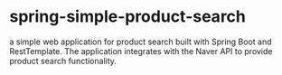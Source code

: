 # spring-simple-product-search
 a simple web application for product search built with Spring Boot and RestTemplate. The application integrates with the Naver API to provide product search functionality.
